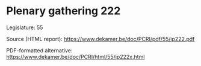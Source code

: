 # Plenary gathering 222

Legislature: 55

Source (HTML report): https://www.dekamer.be/doc/PCRI/pdf/55/ip222.pdf

PDF-formatted alternative: https://www.dekamer.be/doc/PCRI/html/55/ip222x.html


